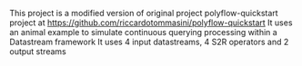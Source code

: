 This project is a modified version of original project polyflow-quickstart project at https://github.com/riccardotommasini/polyflow-quickstart
It uses an animal example to simulate continuous querying processing within a Datastream framework
It uses 4 input datastreams, 4 S2R operators and 2 output streams

